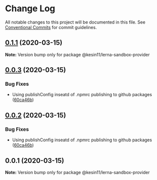 # Change Log

All notable changes to this project will be documented in this file.
See [Conventional Commits](https://conventionalcommits.org) for commit guidelines.

## [0.1.1](https://github.com/Kesin11/my-lerna-typescript-sandbox/compare/v0.0.3...v0.1.1) (2020-03-15)

**Note:** Version bump only for package @kesin11/lerna-sandbox-provider





## [0.0.3](https://github.com/Kesin11/my-lerna-typescript-sandbox/compare/v0.0.1...v0.0.3) (2020-03-15)


### Bug Fixes

* Using publishConfig inseatd of .npmrc publishing to github packages ([60ca46b](https://github.com/Kesin11/my-lerna-typescript-sandbox/commit/60ca46b5cb0e09c90743f2e1efbf4fcb320c30a7))





## [0.0.2](https://github.com/Kesin11/my-lerna-typescript-sandbox/compare/v0.0.1...v0.0.2) (2020-03-15)


### Bug Fixes

* Using publishConfig inseatd of .npmrc publishing to github packages ([60ca46b](https://github.com/Kesin11/my-lerna-typescript-sandbox/commit/60ca46b5cb0e09c90743f2e1efbf4fcb320c30a7))





## 0.0.1 (2020-03-15)

**Note:** Version bump only for package @kesin11/lerna-sandbox-provider
